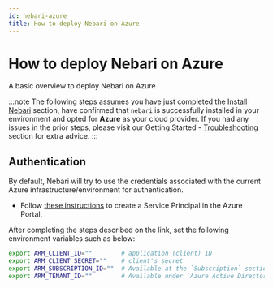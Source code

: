 ```yaml
---
id: nebari-azure
title: How to deploy Nebari on Azure
---
```


# How to deploy Nebari on Azure

A basic overview to deploy Nebari on Azure

:::note
The following steps assumes you have just completed the [Install Nebari](/started/installing-nebari) section, have confirmed that `nebari` is successfully installed in your environment and opted for **Azure** as your cloud provider. If you had any issues in the prior steps, please visit our Getting Started - [Troubleshooting](/started/troubleshooting) section for extra advice.
:::

## Authentication

By default, Nebari will try to use the credentials associated with the current Azure infrastructure/environment for authentication.

- Follow [these instructions](https://registry.terraform.io/providers/hashicorp/azurerm/latest/docs/guides/service_principal_client_secret#creating-a-service-principal-in-the-azure-portal) to create a Service Principal in the Azure Portal.

After completing the steps described on the link, set the following environment variables such as below:

```bash
export ARM_CLIENT_ID=""        # application (client) ID
export ARM_CLIENT_SECRET=""    # client's secret
export ARM_SUBSCRIPTION_ID=""  # Available at the `Subscription` section under the `Overview` tab
export ARM_TENANT_ID=""        # Available under `Azure Active Directories`>`Properties`>`Tenant ID`
```
